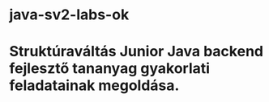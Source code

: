 # java-sv2-labs-ok
# Struktúraváltás Junior Java backend fejlesztő tananyag gyakorlati feladatainak megoldása.
